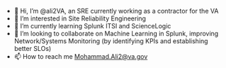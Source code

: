 - 👋 Hi, I’m @ali2VA, an SRE currently working as a contractor for the VA
- 👀 I’m interested in Site Reliability Engineering
- 🌱 I’m currently learning Splunk ITSI and ScienceLogic
- 💞️ I’m looking to collaborate on Machine Learning in Splunk, improving Network/Systems Monitoring (by identifying KPIs and establishing better SLOs)
- 📫 How to reach me Mohammad.Ali2@va.gov

<!---
ali2VA/ali2VA is a ✨ special ✨ repository because its `README.md` (this file) appears on your GitHub profile.
You can click the Preview link to take a look at your changes.
--->
